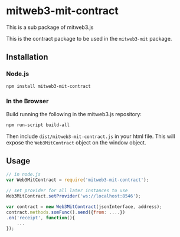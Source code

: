 # mitweb3-mit-contract

This is a sub package of mitweb3.js

This is the contract package to be used in the `mitweb3-mit` package.

## Installation

### Node.js

```bash
npm install mitweb3-mit-contract
```

### In the Browser

Build running the following in the mitweb3.js repository:

```bash
npm run-script build-all
```

Then include `dist/mitweb3-mit-contract.js` in your html file.
This will expose the `Web3MitContract` object on the window object.


## Usage

```js
// in node.js
var Web3MitContract = require('mitweb3-mit-contract');

// set provider for all later instances to use
Web3MitContract.setProvider('ws://localhost:8546');

var contract = new Web3MitContract(jsonInterface, address);
contract.methods.somFunc().send({from: ....})
.on('receipt', function(){
    ...
});
```


